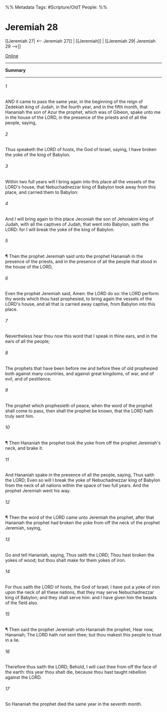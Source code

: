 

%% Metadata
Tags: #Scripture/OldT
People: 
%%
# Jeremiah 28
[[Jeremiah 27| <-- Jeremiah 27]] | [[Jeremiah]] | [[Jeremiah 29| Jeremiah 29 -->]]

[Online](https://churchofjesuschrist.org/study/scriptures/ot/jer/28?lang=eng)

---
__Summary__



---

###### 1
AND it came to pass the same year, in the beginning of the reign of Zedekiah king of Judah, in the fourth year, and in the fifth month, that Hananiah the son of Azur the prophet, which was of Gibeon, spake unto me in the house of the LORD, in the presence of the priests and of all the people, saying,
###### 2
Thus speaketh the LORD of hosts, the God of Israel, saying, I have broken the yoke of the king of Babylon.
###### 3
Within two full years will I bring again into this place all the vessels of the LORD's house, that Nebuchadnezzar king of Babylon took away from this place, and carried them to Babylon:
###### 4
And I will bring again to this place Jeconiah the son of Jehoiakim king of Judah, with all the captives of Judah, that went into Babylon, saith the LORD: for I will break the yoke of the king of Babylon.
###### 5
¶ Then the prophet Jeremiah said unto the prophet Hananiah in the presence of the priests, and in the presence of all the people that stood in the house of the LORD,
###### 6
Even the prophet Jeremiah said, Amen: the LORD do so: the LORD perform thy words which thou hast prophesied, to bring again the vessels of the LORD's house, and all that is carried away captive, from Babylon into this place.
###### 7
Nevertheless hear thou now this word that I speak in thine ears, and in the ears of all the people;
###### 8
The prophets that have been before me and before thee of old prophesied both against many countries, and against great kingdoms, of war, and of evil, and of pestilence.
###### 9
The prophet which prophesieth of peace, when the word of the prophet shall come to pass, then shall the prophet be known, that the LORD hath truly sent him.
###### 10
¶ Then Hananiah the prophet took the yoke from off the prophet Jeremiah's neck, and brake it.
###### 11
And Hananiah spake in the presence of all the people, saying, Thus saith the LORD; Even so will I break the yoke of Nebuchadnezzar king of Babylon from the neck of all nations within the space of two full years.  And the prophet Jeremiah went his way.
###### 12
¶ Then the word of the LORD came unto Jeremiah the prophet, after that Hananiah the prophet had broken the yoke from off the neck of the prophet Jeremiah, saying,
###### 13
Go and tell Hananiah, saying, Thus saith the LORD; Thou hast broken the yokes of wood; but thou shalt make for them yokes of iron.
###### 14
For thus saith the LORD of hosts, the God of Israel; I have put a yoke of iron upon the neck of all these nations, that they may serve Nebuchadnezzar king of Babylon; and they shall serve him: and I have given him the beasts of the field also.
###### 15
¶ Then said the prophet Jeremiah unto Hananiah the prophet, Hear now, Hananiah; The LORD hath not sent thee; but thou makest this people to trust in a lie.
###### 16
Therefore thus saith the LORD; Behold, I will cast thee from off the face of the earth: this year thou shalt die, because thou hast taught rebellion against the LORD.
###### 17
So Hananiah the prophet died the same year in the seventh month.



